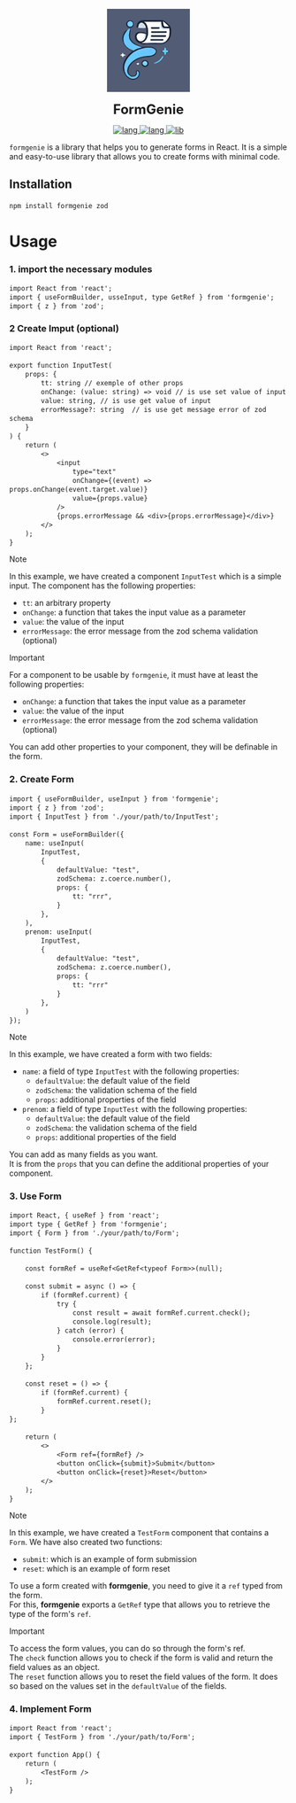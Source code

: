 <a name="top"></a>

<p align="center">
  <img src="./logo.webp" alt="logo" weight="150px" width="150px" />
</p>
<p align="center">
  <span style="font-size: 24px; font-weight: bold;">FormGenie</span>
</p>
<p align="center">
  <a href="#">
    <img src="https://img.shields.io/badge/types-TypeScript-blue?logo=typescript&style=plastic" alt="lang" />
  </a>
  <a href="#">
    <img src="https://img.shields.io/badge/tsx-React-blue?logo=react&style=plastic" alt="lang" />
  </a>
  <a href="https://www.npmjs.com/package/formgenie">
    <img src="https://img.shields.io/npm/v/formgenie" alt="lib">
  </a>
</p>

`formgenie` is a library that helps you to generate forms in React. It is a simple and easy-to-use library that allows you to create forms with minimal code.

## Installation

```bash
npm install formgenie zod
```

# Usage

### 1. import the necessary modules

```tsx
import React from 'react';
import { useFormBuilder, usseInput, type GetRef } from 'formgenie';
import { z } from 'zod';
```

### 2 Create Imput (optional)

```tsx
import React from 'react';

export function InputTest(
    props: {
        tt: string // exemple of other props
        onChange: (value: string) => void // is use set value of input
        value: string, // is use get value of input
        errorMessage?: string  // is use get message error of zod schema
    }
) {
    return (
        <>
            <input
                type="text" 
                onChange={(event) => props.onChange(event.target.value)}
                value={props.value}
            />
            {props.errorMessage && <div>{props.errorMessage}</div>}
        </>
    );
}
```

> [!NOTE]
> In this example, we have created a component `InputTest` which is a simple input.
> The component has the following properties:  
> - `tt`: an arbitrary property
> - `onChange`: a function that takes the input value as a parameter
> - `value`: the value of the input
> - `errorMessage`: the error message from the zod schema validation (optional)  

> [!IMPORTANT]
> For a component to be usable by `formgenie`, it must have at least the following properties:  
>   - `onChange`: a function that takes the input value as a parameter
>   - `value`: the value of the input
>   - `errorMessage`: the error message from the zod schema validation (optional)  
>
> You can add other properties to your component, they will be definable in the form.

### 2. Create Form

```tsx
import { useFormBuilder, useInput } from 'formgenie';
import { z } from 'zod';
import { InputTest } from './your/path/to/InputTest';

const Form = useFormBuilder({
    name: useInput(
        InputTest,
        {
            defaultValue: "test",
            zodSchema: z.coerce.number(),
            props: {
                tt: "rrr",
            }
        },
    ),
    prenom: useInput(
        InputTest,
        {
            defaultValue: "test",
            zodSchema: z.coerce.number(),
            props: {
                tt: "rrr"
            }
        },
    )
});
```

> [!NOTE]
> In this example, we have created a form with two fields:
>   - `name`: a field of type `InputTest` with the following properties:
>     - `defaultValue`: the default value of the field
>     - `zodSchema`: the validation schema of the field
>     - `props`: additional properties of the field
>   - `prenom`: a field of type `InputTest` with the following properties:
>     - `defaultValue`: the default value of the field
>     - `zodSchema`: the validation schema of the field
>     - `props`: additional properties of the field  
>
> You can add as many fields as you want.  
> It is from the `props` that you can define the additional properties of your component.

### 3. Use Form

```tsx
import React, { useRef } from 'react';
import type { GetRef } from 'formgenie';
import { Form } from './your/path/to/Form';

function TestForm() {

    const formRef = useRef<GetRef<typeof Form>>(null);
	
    const submit = async () => {
        if (formRef.current) {
            try {
                const result = await formRef.current.check();
                console.log(result);
			} catch (error) {
                console.error(error);
            }
        }
    };

    const reset = () => {
        if (formRef.current) {
            formRef.current.reset();
        }
};

    return (
        <>
            <Form ref={formRef} />
            <button onClick={submit}>Submit</button>
            <button onClick={reset}>Reset</button>
        </>
    );
}
```

> [!NOTE]
> In this example, we have created a `TestForm` component that contains a `Form`.
> We have also created two functions:  
>   - `submit`: which is an example of form submission  
>   - `reset`: which is an example of form reset  
>
> To use a form created with **formgenie**, you need to give it a `ref` typed from the form.  
> For this, **formgenie** exports a `GetRef` type that allows you to retrieve the type of the form's `ref`.

> [!IMPORTANT]
> To access the form values, you can do so through the form's ref.  
> The `check` function allows you to check if the form is valid and return the field values as an object.  
> The `reset` function allows you to reset the field values of the form. It does so based on the values set in the `defaultValue` of the fields.  

### 4. Implement Form

```tsx
import React from 'react';
import { TestForm } from './your/path/to/Form';

export function App() {
    return (
        <TestForm />
    );
}
```
